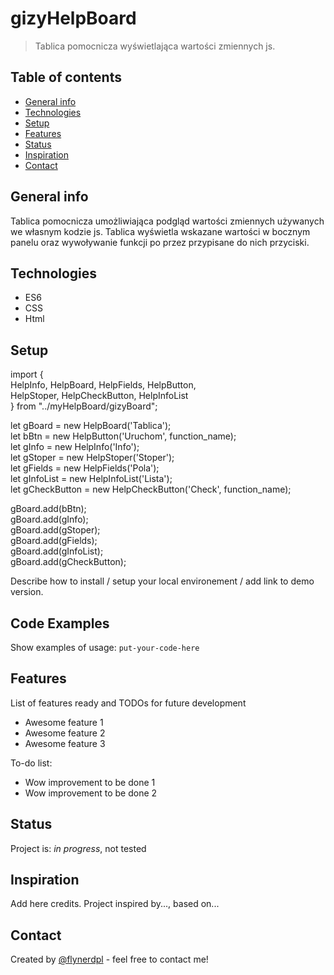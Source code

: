# gizyHelpBoard
> Tablica pomocnicza wyświetlająca wartości zmiennych js.  


## Table of contents
* [General info](#general-info)
* [Technologies](#technologies)
* [Setup](#setup)
* [Features](#features)
* [Status](#status)
* [Inspiration](#inspiration)
* [Contact](#contact)

## General info
Tablica pomocnicza umożliwiająca podgląd wartości zmiennych używanych we własnym kodzie js. Tablica wyświetla wskazane wartości w bocznym panelu oraz wywoływanie funkcji po przez przypisane do nich przyciski. 

## Technologies
* ES6
* CSS
* Html

## Setup
import {  
    HelpInfo, HelpBoard, HelpFields, HelpButton,  
    HelpStoper, HelpCheckButton, HelpInfoList  
} from "../myHelpBoard/gizyBoard";  


let gBoard = new HelpBoard('Tablica');  
let bBtn = new HelpButton('Uruchom', function_name);  
let gInfo = new HelpInfo('Info');  
let gStoper = new HelpStoper('Stoper');  
let gFields = new HelpFields('Pola');  
let gInfoList = new HelpInfoList('Lista');  
let gCheckButton = new HelpCheckButton('Check', function_name);  

gBoard.add(bBtn);  
gBoard.add(gInfo);  
gBoard.add(gStoper);  
gBoard.add(gFields);  
gBoard.add(gInfoList);  
gBoard.add(gCheckButton);  

Describe how to install / setup your local environement / add link to demo version.

## Code Examples
Show examples of usage:
`put-your-code-here`

## Features
List of features ready and TODOs for future development
* Awesome feature 1
* Awesome feature 2
* Awesome feature 3

To-do list:
* Wow improvement to be done 1
* Wow improvement to be done 2

## Status
Project is: _in progress_, not tested

## Inspiration
Add here credits. Project inspired by..., based on...

## Contact
Created by [@flynerdpl](https://www.flynerd.pl/) - feel free to contact me!

